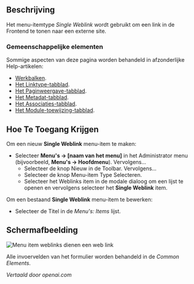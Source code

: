 <!-- Filename: Help4.x:Menus_Menu_Item_Single_Weblink  / Display title: Enkel Weblink -->

## Beschrijving

Het menu-itemtype *Single Weblink* wordt gebruikt om een link in de Frontend te tonen naar een externe site.

### Gemeenschappelijke elementen

Sommige aspecten van deze pagina worden behandeld in afzonderlijke Help-artikelen:

* [Werkbalken](jdocmanual?article=help/common-elements/toolbars).
* [Het Linktype-tabblad](jdocmanual?article=help/menu-items-common/menu-item-link-type).
* [Het Paginweergave-tabblad](jdocmanual?article=help/menu-items-common/menu-item-page-display).
* [Het Metadat-tabblad](jdocmanual?article=help/menu-items-common/menu-item-metadata).
* [Het Associaties-tabblad](jdocmanual?article=help/common-elements/edit-associations).
* [Het Module-toewijzing-tabblad](jdocmanual?article=help/menu-items-common/menu-item-module-assignment).

## Hoe Te Toegang Krijgen

Om een nieuw **Single Weblink** menu-item te maken:

- Selecteer **Menu's → \[naam van het menu\]** in het Administrator menu
  (bijvoorbeeld, **Menu's → Hoofdmenu**). Vervolgens...
  - Selecteer de knop Nieuw in de Toolbar. Vervolgens...
  - Selecteer de knop Menu-item Type Selecteren.
  - Selecteer het Weblinks item in de modale dialoog om een lijst te openen en vervolgens
    selecteer het **Single Weblink** item.

Om een bestaand **Single Weblink** menu-item te bewerken:

- Selecteer de Titel in de *Menu's: Items* lijst.


## Schermafbeelding

![Menu item weblinks dienen een web link](../../../nl/images/menu-items/weblinks-single-weblink-details-tab.png)

Alle invoervelden van het formulier worden behandeld in de *Common Elements*.

*Vertaald door openai.com*
